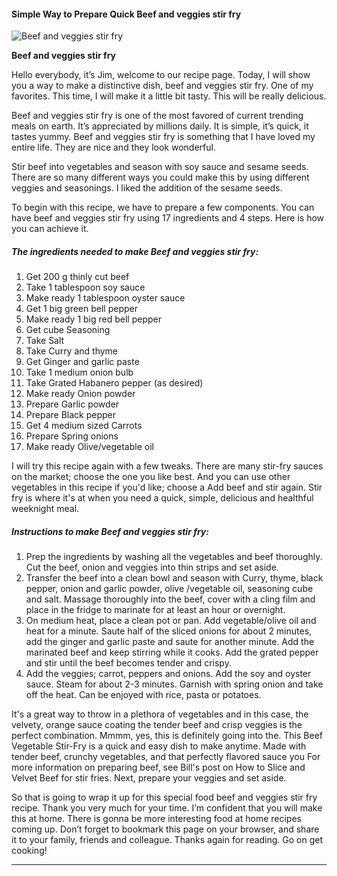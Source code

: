             

#### Simple Way to Prepare Quick Beef and veggies stir fry

![Beef and veggies stir fry](https://img-global.cpcdn.com/recipes/e868d494aa140fb5/751x532cq70/beef-and-veggies-stir-fry-recipe-main-photo.jpg)

**Beef and veggies stir fry**

Hello everybody, it’s Jim, welcome to our recipe page. Today, I will show you a way to make a distinctive dish, beef and veggies stir fry. One of my favorites. This time, I will make it a little bit tasty. This will be really delicious.

Beef and veggies stir fry is one of the most favored of current trending meals on earth. It’s appreciated by millions daily. It is simple, it’s quick, it tastes yummy. Beef and veggies stir fry is something that I have loved my entire life. They are nice and they look wonderful.

Stir beef into vegetables and season with soy sauce and sesame seeds. There are so many different ways you could make this by using different veggies and seasonings. I liked the addition of the sesame seeds.

To begin with this recipe, we have to prepare a few components. You can have beef and veggies stir fry using 17 ingredients and 4 steps. Here is how you can achieve it.

##### The ingredients needed to make Beef and veggies stir fry:

1.  Get 200 g thinly cut beef
2.  Take 1 tablespoon soy sauce
3.  Make ready 1 tablespoon oyster sauce
4.  Get 1 big green bell pepper
5.  Make ready 1 big red bell pepper
6.  Get cube Seasoning
7.  Take Salt
8.  Take Curry and thyme
9.  Get Ginger and garlic paste
10.  Take 1 medium onion bulb
11.  Take Grated Habanero pepper (as desired)
12.  Make ready Onion powder
13.  Prepare Garlic powder
14.  Prepare Black pepper
15.  Get 4 medium sized Carrots
16.  Prepare Spring onions
17.  Make ready Olive/vegetable oil

I will try this recipe again with a few tweaks. There are many stir-fry sauces on the market; choose the one you like best. And you can use other vegetables in this recipe if you'd like; choose a Add beef and stir again. Stir fry is where it's at when you need a quick, simple, delicious and healthful weeknight meal.

##### Instructions to make Beef and veggies stir fry:

1.  Prep the ingredients by washing all the vegetables and beef thoroughly. Cut the beef, onion and veggies into thin strips and set aside.
2.  Transfer the beef into a clean bowl and season with Curry, thyme, black pepper, onion and garlic powder, olive /vegetable oil, seasoning cube and salt. Massage thoroughly into the beef, cover with a cling film and place in the fridge to marinate for at least an hour or overnight.
3.  On medium heat, place a clean pot or pan. Add vegetable/olive oil and heat for a minute. Saute half of the sliced onions for about 2 minutes, add the ginger and garlic paste and saute for another minute. Add the marinated beef and keep stirring while it cooks. Add the grated pepper and stir until the beef becomes tender and crispy.
4.  Add the veggies; carrot, peppers and onions. Add the soy and oyster sauce. Steam for about 2-3 minutes. Garnish with spring onion and take off the heat. Can be enjoyed with rice, pasta or potatoes.

It's a great way to throw in a plethora of vegetables and in this case, the velvety, orange sauce coating the tender beef and crisp veggies is the perfect combination. Mmmm, yes, this is definitely going into the. This Beef Vegetable Stir-Fry is a quick and easy dish to make anytime. Made with tender beef, crunchy vegetables, and that perfectly flavored sauce you For more information on preparing beef, see Bill's post on How to Slice and Velvet Beef for stir fries. Next, prepare your veggies and set aside.

So that is going to wrap it up for this special food beef and veggies stir fry recipe. Thank you very much for your time. I’m confident that you will make this at home. There is gonna be more interesting food at home recipes coming up. Don’t forget to bookmark this page on your browser, and share it to your family, friends and colleague. Thanks again for reading. Go on get cooking!

* * *